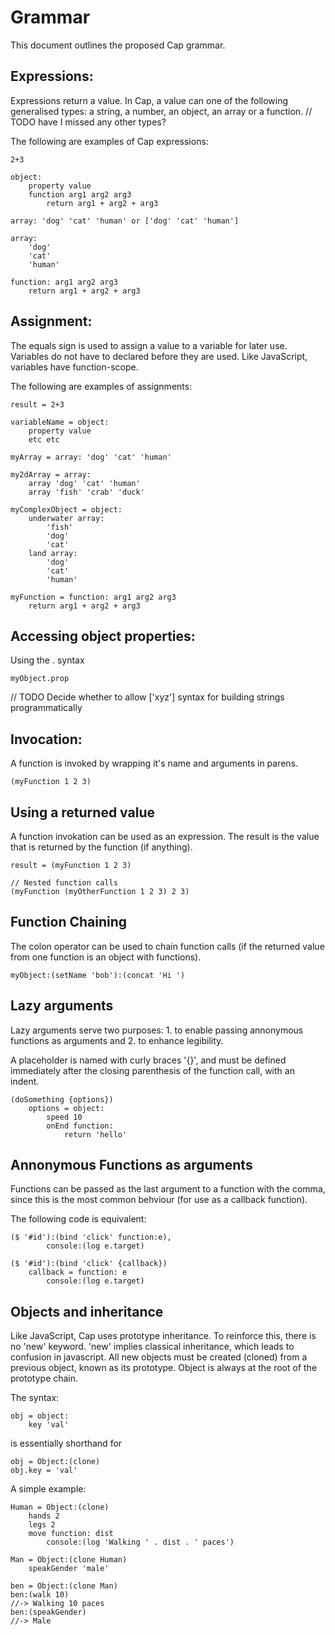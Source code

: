 # Grammar

This document outlines the proposed Cap grammar.

## Expressions:

Expressions return a value. In Cap, a value can one of the following generalised
types: a string, a number, an object, an array or a function. // TODO have I missed any other types?

The following are examples of Cap expressions:

	2+3

	object:
		property value
		function arg1 arg2 arg3
			return arg1 + arg2 + arg3

	array: 'dog' 'cat' 'human' or ['dog' 'cat' 'human']

	array:
		'dog'
		'cat'
		'human'

	function: arg1 arg2 arg3
		return arg1 + arg2 + arg3

## Assignment:

The equals sign is used to assign a value to a variable for later use. Variables do
not have to declared before they are used. Like JavaScript, variables have function-scope.

The following are examples of assignments:

	result = 2+3

	variableName = object:
		property value
		etc etc

	myArray = array: 'dog' 'cat' 'human'

	my2dArray = array:
		array 'dog' 'cat' 'human'
		array 'fish' 'crab' 'duck'

	myComplexObject = object:
		underwater array:
			'fish'
			'dog'
			'cat'
		land array:
			'dog'
			'cat'
			'human'

	myFunction = function: arg1 arg2 arg3
		return arg1 + arg2 + arg3

## Accessing object properties:

Using the . syntax

	myObject.prop

// TODO Decide whether to allow ['xyz'] syntax for building strings programmatically


## Invocation:

A function is invoked by wrapping it's name and arguments in parens.

	(myFunction 1 2 3)


## Using a returned value

A function invokation can be used as an expression. The result is the value that is returned
by the function (if anything).

	result = (myFunction 1 2 3)
	
	// Nested function calls
	(myFunction (myOtherFunction 1 2 3) 2 3)


## Function Chaining

The colon operator can be used to chain function calls (if the returned value from
one function is an object with functions).

	myObject:(setName 'bob'):(concat 'Hi ')

## Lazy arguments

Lazy arguments serve two purposes: 1. to enable passing annonymous functions
as arguments and 2. to enhance legibility.

A placeholder is named with curly braces '{}', and must be defined immediately after the
closing parenthesis of the function call, with an indent.

	(doSomething {options})
		options = object:
			speed 10
			onEnd function:
				return 'hello'

## Annonymous Functions as arguments

Functions can be passed as the last argument to a function with the comma, since this is
the most common behviour (for use as a callback function).

The following code is equivalent:

	($ '#id'):(bind 'click' function:e),
			console:(log e.target)

	($ '#id'):(bind 'click' {callback})
		callback = function: e
			console:(log e.target)


## Objects and inheritance

Like JavaScript, Cap uses prototype inheritance. To reinforce this, there is no 'new' keyword.
'new' implies classical inheritance, which leads to confusion in javascript. All new objects must
be created (cloned) from a previous object, known as its prototype. Object is always at the root of the
prototype chain.

The syntax:

	obj = object:
		key 'val'

is essentially shorthand for

	obj = Object:(clone)
	obj.key = 'val'


A simple example:

	Human = Object:(clone)
		hands 2
		legs 2
		move function: dist
			console:(log 'Walking ' . dist . ' paces')

	Man = Object:(clone Human)
		speakGender 'male'

	ben = Object:(clone Man)
	ben:(walk 10)
	//-> Walking 10 paces
	ben:(speakGender)
	//-> Male
